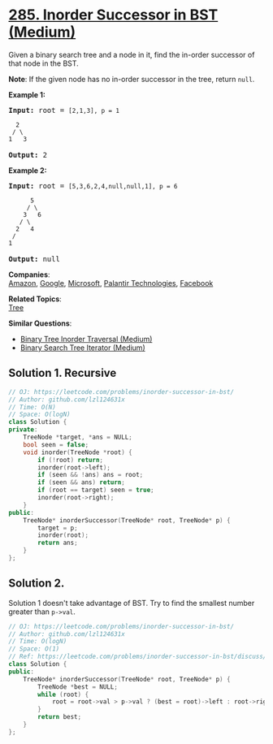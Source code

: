 # [285. Inorder Successor in BST (Medium)](https://leetcode.com/problems/inorder-successor-in-bst/)

<p>Given a binary search tree and a node in it, find the in-order successor of that node in the BST.</p>

<p><b>Note</b>: If the given node has no in-order successor in the tree, return <code>null</code>.</p>

<p><b>Example 1:</b></p>

<pre><b>Input:</b> root = <code>[2,1,3], p = 1

  2
 / \
1   3
</code>
<b>Output:</b> 2</pre>

<p><b>Example 2:</b></p>

<pre><b>Input:</b> root = <code>[5,3,6,2,4,null,null,1], p = 6

      5
     / \
    3   6
   / \
  2   4
 /   
1
</code>
<b>Output:</b> null</pre>


**Companies**:  
[Amazon](https://leetcode.com/company/amazon), [Google](https://leetcode.com/company/google), [Microsoft](https://leetcode.com/company/microsoft), [Palantir Technologies](https://leetcode.com/company/palantir-technologies), [Facebook](https://leetcode.com/company/facebook)

**Related Topics**:  
[Tree](https://leetcode.com/tag/tree/)

**Similar Questions**:
* [Binary Tree Inorder Traversal (Medium)](https://leetcode.com/problems/binary-tree-inorder-traversal/)
* [Binary Search Tree Iterator (Medium)](https://leetcode.com/problems/binary-search-tree-iterator/)

## Solution 1. Recursive

```cpp
// OJ: https://leetcode.com/problems/inorder-successor-in-bst/
// Author: github.com/lzl124631x
// Time: O(N)
// Space: O(logN)
class Solution {
private:
    TreeNode *target, *ans = NULL;
    bool seen = false;
    void inorder(TreeNode *root) {
        if (!root) return;
        inorder(root->left);
        if (seen && !ans) ans = root;
        if (seen && ans) return;
        if (root == target) seen = true;
        inorder(root->right);
    }
public:
    TreeNode* inorderSuccessor(TreeNode* root, TreeNode* p) {
        target = p;
        inorder(root);
        return ans;
    }
};
```

## Solution 2.

Solution 1 doesn't take advantage of BST. Try to find the smallest number greater than `p->val`.

```cpp
// OJ: https://leetcode.com/problems/inorder-successor-in-bst/
// Author: github.com/lzl124631x
// Time: O(logN)
// Space: O(1)
// Ref: https://leetcode.com/problems/inorder-successor-in-bst/discuss/72721/10-(and-4)-lines-O(h)-JavaC%2B%2B
class Solution {
public:
    TreeNode* inorderSuccessor(TreeNode* root, TreeNode* p) {
        TreeNode *best = NULL;
        while (root) {
            root = root->val > p->val ? (best = root)->left : root->right;
        }
        return best;
    }
};
```
